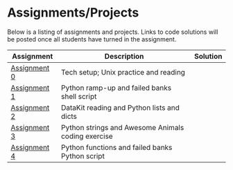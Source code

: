 # Assignments/Projects

Below is a listing of assignments and projects. Links to code solutions will be posted once all students have turned in the assignment.

Assignment|Description|Solution
----------|-----------|:-----:
[Assignment 0][] | Tech setup; Unix practice and reading |
[Assignment 1][] | Python ramp-up and failed banks shell script | 
[Assignment 2][] | DataKit reading and Python lists and dicts | 
[Assignment 3][] | Python strings and Awesome Animals coding exercise | 
[Assignment 4][] | Python functions and failed banks Python script |

[Assignment 0]: 0.md
[Assignment 1]: 1.md
[Assignment 2]: 2.md
[Assignment 3]: 3.md
[Assignment 4]: 4.md
